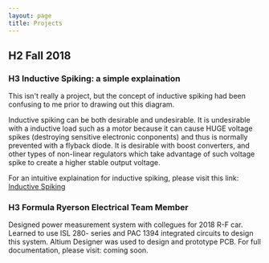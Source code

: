 ```yaml
---
layout: page
title: Projects
---
```


## H2 Fall 2018

### H3 Inductive Spiking: a simple explaination

This isn't really a project, but the concept of inductive spiking had been confusing to me prior to drawing out this diagram.

Inductive spiking can be both desirable and undesirable. It is undesirable with a inductive load such as a motor because it can cause HUGE voltage spikes (destroying sensitive electronic conponents) and thus is normally prevented with a flyback diode. It is desirable with boost converters, and other types of non-linear regulators which take advantage of such voltage spike to create a higher stable output voltage.

For an intuitive explaination for inductive spiking, please visit this link: [Inductive Spiking](https://drive.google.com/file/d/15HxkyEAEUYgV2mV2CIKrwFFHS56S1lJa/view?usp=sharing)


### H3 Formula Ryerson Electrical Team Member

Designed power measurement system with collegues for 2018 R-F car.
Learned to use ISL 280- series and PAC 1394 integrated circuits to design this system.
Altium Designer was used to design and prototype PCB.
For full documentation, please visit: coming soon.




